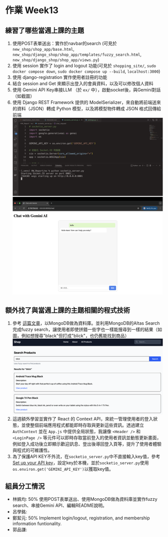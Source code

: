 # 作業 Week13
## 練習了哪些當週上課的主題
1. 使用POST表單送出：實作於navbar的search (可見於 `new_shop/shop_app/base.html`, `new_shop/django_shop/shop_app/templates/fuzzy_search.html`, `new_shop/django_shop/shop_app/views.py`)
2. 使用 session 實作了 login and logout 功能(可見於 `shopping_site/`, `sudo docker compose down`, `sudo docker compose up --build`, `localhost:3000`)
3. 使用 django-registration 實作使用者註冊的功能
4. 結合 session and Get 來顯示出登入的會員資料，以及可以修改個人資料
5. 使用 Gemini API Key串接LLM （於 `ex/` 中），啟動socket後，與Gemini對話（如截圖）
6. 使用 Django REST Framework 提供的 ModelSerializer，來自動將前端送來的資料（JSON）轉成 Python 模型，以及將模型物件轉成 JSON 格式回傳給前端
![](week13_img/socket.png)
![](week13_img/gemini.png)
## 額外找了與當週上課的主題相關的程式技術
1. 參考 [這篇文章](https://dev.to/mongodb/django-mongodb-backend-quickstart-4o89)，以MongoDB做為資料庫。並利用MongoDB的Altas Search完成fuzzy search，讓使用者即使拼錯一些字也一樣能搜尋到一樣的結果（如圖，例如想搜尋"black"但打成"blick"，也仍舊能找到商品）
![alt text](week13_img/blick.png)
2. 這週額外學習並實作了 React 的 Context API，來統一管理使用者的登入狀態，並使整個前端應用程式都能即時存取與更新這些資訊。透過建立 `AuthContext` 並在 `App.js` 中提供全局狀態，我讓像 `<Header />` 和 `<LoginPage />` 等元件可以即時存取當前登入的使用者資訊並動態更新畫面，例如登入成功後立即顯示歡迎訊息、登出後導回登入頁等，提升了使用者體驗與程式的可維護性。
3. 為了保護API KEY不外流，在`socketio_server.py`中不直接輸入key值，參考[Set up your API key](https://ai.google.dev/gemini-api/docs/api-key#set-up-api-key)，設定key於本機，並於`socketio_server.py`使用`os.environ.get('GEMINI_API_KEY')`以獲取key值。

## 組員分工情況

- 林姵均: 50% 使用POST表單送出、使用MongoDB做為資料庫並實作fuzzy search、串接Gemini API、編輯README說明。
- 呂學銘: 
- 鄭絜元: 50% Implement login/logout, registration, and membership information funtionality.
- 郭品謙: 

